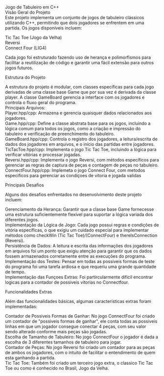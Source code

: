 Jogo de Tabuleiro em C++<br>
Visão Geral do Projeto<br>
Este projeto implementa um conjunto de jogos de tabuleiro clássicos utilizando C++, permitindo que dois jogadores se enfrentem em uma partida. Os jogos disponíveis      incluem:<br>

Tic Tac Toe (Jogo da Velha)<br>
Reversi<br>
Connect Four (LIG4)<br>

Cada jogo foi estruturado fazendo uso de  herança e polimorfismos para facilitar a reutilização de código e garantir uma fácil extensão para outros jogos futuros.<br>

Estrutura do Projeto<br>

A estrutura do projeto é modular, com classes específicas para cada jogo derivadas de uma classe base Game que por sua vez é derivada da classe player. A classe GameBoard gerencia a interface com os jogadores e controla o fluxo geral do programa.<br>
Principais Arquivos:<br>
    Player.hpp/cpp: Armazena e gerencia quaisquer dados relacionados aos jogadores.<br>
    Game.hpp/cpp: Define a classe abstrata base para os jogos, incluindo a lógica comum para todos os jogos, como a criação e impressão do tabuleiro e verificação de        preenchimento do tabuleiro.<br>
    GameBoard.hpp/cpp: Controla o registro dos jogadores, a leitura/escrita de dados dos jogadores em arquivos, e o início das partidas entre jogadores.<br>
    TicTacToe.hpp/cpp: Implementa o jogo Tic Tac Toe, incluindo a lógica para verificar vitórias e processar jogadas.<br>
    Reversi.hpp/cpp: Implementa o jogo Reversi, com métodos específicos para gerenciar as regras de captura de peças e contagem de peças no tabuleiro.<br>
    ConnectFour.hpp/cpp: Implemeta o jogo Connect Four, com metodos especificos para gerenciar as condiçoes de vitoria e jogada validas<br>


Principais Desafios<br>

Alguns dos desafios enfrentados no desenvolvimento deste projeto incluem:<br>

Gerenciamento da Herança: Garantir que a classe base Game fornecesse uma estrutura suficientemente flexível para suportar a lógica variada dos diferentes jogos.<br>
Implementação da Lógica de Jogo: Cada jogo possui regras e condições de vitória específicas, o que exigiu um cuidado especial para implementar métodos como checkWin (Tic Tac Toe)/(ConnectFour) e thereIsConnection (Reversi).<br>
Persistência de Dados: A leitura e escrita das informações dos jogadores em arquivos foi um ponto que exigiu atenção para garantir que os dados fossem armazenados   corretamente entre as execuções do programa.<br>
Implementação dos Testes: Pensar em todas as possiveis formas de teste do programa foi uma tarefa ardiosa e que requeriu uma grande quantidade de tempo.<br>
Implementação das Funçoes Extras: Foi partircularmente dificil encontrar logicas para a contador de possiveis vitorias no Connectfour.<br>

Funcionalidades Extras<br>

Além das funcionalidades básicas, algumas características extras foram implementadas:<br>

Contador de Possiveis Formas de Ganhar: No jogo ConnectFour foi criado um contador de "possiveis formas de ganhar", ele conta todas as possiveis linhas em que um jogador consegue conectar 4 peças, com seu valor sendo alterado conforme mais peças são jogadas.<br>
Escolha de Tamanho de Tabuleiro: No jogo ConnectFour o jogador é dada a escolha de 3 diferentes tamanhos de tabuleiro para jogar.<br>
Contador de Peças: No jogo Reversi foi criado um contador para as peças de ambos os jogadores, com o intuito de facilitar o entendimento de quem esta ganhando a partida.<br>
Tic Tac Toe: Também foi criado um terceiro jogo extra, o classico Tic Tac Toe ou como é conhecido no Brasil, Jogo da Velha.<br>
    

    
    
